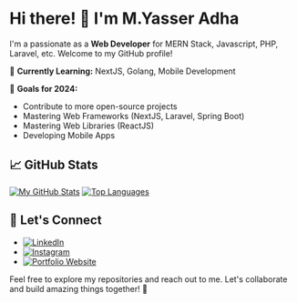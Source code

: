 # Hi there! 👋 I'm **M.Yasser Adha**

I'm a passionate as a **Web Developer** for MERN Stack, Javascript, PHP, Laravel, etc. Welcome to my GitHub profile!

🌱 **Currently Learning:** NextJS, Golang, Mobile Development

🚀 **Goals for 2024:**
- Contribute to more open-source projects
- Mastering Web Frameworks (NextJS, Laravel, Spring Boot)
- Mastering Web Libraries (ReactJS)
- Developing Mobile Apps

## 📈 GitHub Stats

[![My GitHub Stats](https://github-readme-stats.vercel.app/api?username=yadha18&count_private=true&show_icons=true&hide=contribs,prs&theme=radical)](https://github.com/yadha18)
[![Top Languages](https://github-readme-stats.vercel.app/api/top-langs/?username=yadha18&layout=compact&theme=radical)](https://github.com/yadha18)

## 🤝 Let's Connect

- [![LinkedIn](https://img.shields.io/badge/-LinkedIn-blue?style=flat&logo=linkedin)](https://www.linkedin.com/in/muhammad-yasser-adha/)
- [![Instagram](https://img.shields.io/badge/-Instagram-blue?style=flat&logo=instagram)](https://instagram.com/yasseradha/)
- [![Portfolio Website](https://img.shields.io/badge/-Portfolio-3423A6?style=flat&logoColor=white)](portfolio-website-yasser.vercel.app)

Feel free to explore my repositories and reach out to me. Let's collaborate and build amazing things together! 🚀
